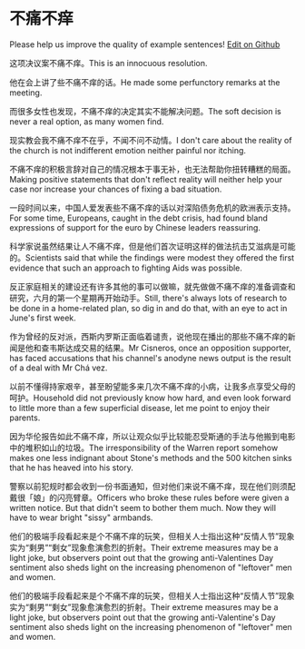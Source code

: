 # 不痛不痒

Please help us improve the quality of example sentences! [Edit on Github](https://github.com/jiyushe/jiyu-example-sentence-source/blob/main/chinese/butongbuyang.md)

<p><span class="chinese">这项决议案不痛不痒。</span><span class="english">This is an innocuous resolution.</span></p>

<p><span class="chinese">他在会上讲了些不痛不痒的话。</span><span class="english">He made some perfunctory remarks at the meeting.</span></p>

<p><span class="chinese">而很多女性也发现，不痛不痒的决定其实不能解决问题。</span><span class="english">The soft decision is never a real option, as many women find.</span></p>

<p><span class="chinese">现实教会我不痛不痒不在乎，不闻不问不动情。</span><span class="english">I don't care about the reality of the church is not indifferent emotion neither painful nor itching.</span></p>

<p><span class="chinese">不痛不痒的积极言辞对自己的情况根本于事无补，也无法帮助你扭转糟糕的局面。</span><span class="english">Making positive statements that don't reflect reality will neither help your case nor increase your chances of fixing a bad situation.</span></p>

<p><span class="chinese">一段时间以来，中国人爱发表些不痛不痒的话以对深陷债务危机的欧洲表示支持。</span><span class="english">For some time, Europeans, caught in the debt crisis, had found bland expressions of support for the euro by Chinese leaders reassuring.</span></p>

<p><span class="chinese">科学家说虽然结果让人不痛不痒，但是他们首次证明这样的做法抗击艾滋病是可能的。</span><span class="english">Scientists said that while the findings were modest they offered the first evidence that such an approach to fighting Aids was possible.</span></p>

<p><span class="chinese">反正家庭相关的建设还有许多其他的事可以做嘛，就先做做不痛不痒的准备调查和研究，六月的第一个星期再开始动手。</span><span class="english">Still, there's always lots of research to be done in a home-related plan, so dig in and do that, with an eye to act in June's first week.</span></p>

<p><span class="chinese">作为曾经的反对派，西斯内罗斯正面临着谴责，说他现在播出的那些不痛不痒的新闻是他和查韦斯达成交易的结果。</span><span class="english">Mr Cisneros, once an opposition supporter, has faced accusations that his channel's anodyne news output is the result of a deal with Mr Chá vez.</span></p>

<p><span class="chinese">以前不懂得持家艰辛，甚至盼望能多来几次不痛不痒的小病，让我多点享受父母的呵护。</span><span class="english">Household did not previously know how hard, and even look forward to little more than a few superficial disease, let me point to enjoy their parents.</span></p>

<p><span class="chinese">因为华伦报告如此不痛不痒，所以让观众似乎比较能忍受斯通的手法与他搬到电影中的堆积如山的垃圾。</span><span class="english">The irresponsibility of the Warren report somehow makes one less indignant about Stone's methods and the 500 kitchen sinks that he has heaved into his story.</span></p>

<p><span class="chinese">警察以前犯规时都会收到一份书面通知，但对他们来说不痛不痒，现在他们则须配戴很「娘」的闪亮臂章。</span><span class="english">Officers who broke these rules before were given a written notice. But that didn't seem to bother them much. Now they will have to wear bright "sissy" armbands.</span></p>

<p><span class="chinese">他们的极端手段看起来是个不痛不痒的玩笑，但相关人士指出这种“反情人节”现象实为“剩男”“剩女”现象愈演愈烈的折射。</span><span class="english">Their extreme measures may be a light joke, but observers point out that the growing anti-Valentines Day sentiment also sheds light on the increasing phenomenon of "leftover" men and women.</span></p>

<p><span class="chinese">他们的极端手段看起来是个不痛不痒的玩笑，但相关人士指出这种“反情人节”现象实为“剩男”“剩女”现象愈演愈烈的折射。</span><span class="english">Their extreme measures may be a light joke, but observers point out that the growing anti-Valentine's Day sentiment also sheds light on the increasing phenomenon of "leftover" men and women.</span></p>

